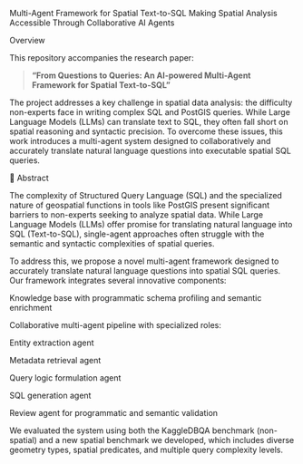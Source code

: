 Multi-Agent Framework for Spatial Text-to-SQL
Making Spatial Analysis Accessible Through Collaborative AI Agents

Overview

This repository accompanies the research paper:
> **“From Questions to Queries: An AI-powered Multi-Agent Framework for Spatial Text-to-SQL”**


The project addresses a key challenge in spatial data analysis: the difficulty non-experts face in writing complex SQL and PostGIS queries. While Large Language Models (LLMs) can translate text to SQL, they often fall short on spatial reasoning and syntactic precision.
To overcome these issues, this work introduces a multi-agent system designed to collaboratively and accurately translate natural language questions into executable spatial SQL queries.

🧩 Abstract

The complexity of Structured Query Language (SQL) and the specialized nature of geospatial functions in tools like PostGIS present significant barriers to non-experts seeking to analyze spatial data. While Large Language Models (LLMs) offer promise for translating natural language into SQL (Text-to-SQL), single-agent approaches often struggle with the semantic and syntactic complexities of spatial queries.

To address this, we propose a novel multi-agent framework designed to accurately translate natural language questions into spatial SQL queries. Our framework integrates several innovative components:

Knowledge base with programmatic schema profiling and semantic enrichment

Collaborative multi-agent pipeline with specialized roles:

Entity extraction agent

Metadata retrieval agent

Query logic formulation agent

SQL generation agent

Review agent for programmatic and semantic validation

We evaluated the system using both the KaggleDBQA benchmark (non-spatial) and a new spatial benchmark we developed, which includes diverse geometry types, spatial predicates, and multiple query complexity levels.
